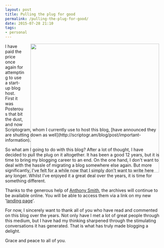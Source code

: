 ```yaml
---
layout: post
title: Pulling the plug for good
permalink: /pulling-the-plug-for-good/
date: 2015-07-28 21:10
tags:
- personal
---
```

<div style="float: right; margin: 0px 1px 0px 20px; width: 420px; height: 270px;"><img src="https://dl.dropboxusercontent.com/u/3897986/Jake%20Blog%20Images/closed%20notebook.jpg" width="420"></div>
I have paid the price once again for attempting to use a start-up blog host. First it was Posterous that bit the dust, and now Scriptogram, whom I currently use to host this blog, [have announced they are shutting down as well](http://scriptogr.am/blog/post/important-information).

So what am I going to do with this blog? After a lot of thought, I have decided to pull the plug on it altogether. It has been a good 12 years, but it is time to bring my blogging career to an end. On the one hand, I don't want to deal with the hassle of migrating a blog somewhere else again. But more significantly, I've felt for a while now that I simply don't want to write here any longer. Whilst I've enjoyed it a great deal over the years, it is time for something different.

Thanks to the generous help of [Anthony Smith](http://twitter.com/anthonyjsmith), the archives will continue to be available online. You will be able to access them via a link on my new '[landing page](http://jakebelder.com)'.

For now, I sincerely want to thank all of you who have read and commented on this blog over the years. Not only have I met a lot of great people through this medium, but I have had my thinking sharpened through the stimulating conversations it has generated. That is what has truly made blogging a delight.

Grace and peace to all of you.
